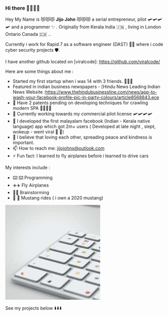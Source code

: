 ### Hi there 👋👋👋👋


Hey My Name is  😻😻😻 **Jijo John** 😻😻😻  a serial entrepreneur, pilot  🛩️🛩️🛩️🛩️ and a programmer ✨ . Originally from Kerala India 🇮🇳 , living in London Ontario Canada 🇨🇦 ..

Currently i work for Rapid 7 as a software engineer (DAST) 🧑‍💻  where i code  cyber security projects 🛡️.  

I have another github located on [viralcode]: https://github.com/viralcode/

Here are some things about me : 

- Started my first startup when i was 14 with 3 friends. 🎎🎎🎎
- Featured in indian business newspapers - [Hindu News Leading Indian News Website :https://www.thehindubusinessline.com/news/app-to-wash-your-facebook-profile-pic-in-party-colours/article8568843.ece
- 🔭 Have 2 patents pending on developing techniques for crawling modern SPA  🧨🧨🧨🧨
- 🌱 Currently working towards my commercial pilot license 🛩️🛩️🛩️🛩️
- 👯 I developed the first malayalam facebook (Indian - Kerala native language) app which got 2m+ users ( Developed at late night , slept, wokeup  - went viral  🎇  🎇)
- 🤔 I believe that loving each other, spreading peace and kindness is important.
- 📫 How to reach me: jijojohnx@outlook.com
- ⚡ Fun fact:  I learned to fly airplanes before i learned to drive cars


My interests include : 

- ⌨️ ⌨️ Programming 
- ✈️✈️  Fly Airplanes
- 🙏🙏  Brainstorming 
- 🐎 🐎 Mustang rides ( i own a 2020 mustang)


![LOL](./gif.gif)


See my projects below  ⬇️⬇️⬇️ 